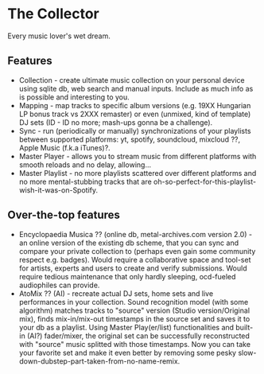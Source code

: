 # The Collector
Every music lover's wet dream.

## Features
* Collection - create ultimate music collection on your personal device using sqlite db, web search and manual inputs. Include as much info as is possible and interesting to you.
* Mapping - map tracks to specific album versions (e.g. 19XX Hungarian LP bonus track vs 2XXX remaster) or even (unmixed, kind of template) DJ sets (ID - ID no more; mash-ups gonna be a challenge).
* Sync - run (periodically or manually) synchronizations of your playlists between supported platforms: yt, spotify, soundcloud, mixcloud ??, Apple Music (f.k.a iTunes)?.
* Master Player - allows you to stream music from different platforms with smooth reloads and no delay, allowing...
* Master Playlist - no more playlists scattered over different platforms and no more mental-stubbing tracks that are oh-so-perfect-for-this-playlist-wish-it-was-on-Spotify.

## Over-the-top features
* Encyclopaedia Musica ?? (online db, metal-archives.com version 2.0) - an online version of the existing db scheme, that you can sync and compare your private collection to (perhaps even gain some community respect e.g. badges). Would require a collaborative space and tool-set for artists, experts and users to create and verify submissions. Would require tedious maintenance that only hardly sleeping, ocd-fueled audiophiles can provide.
* AtoMix ?? (AI) - recreate actual DJ sets, home sets and live performances in your collection. Sound recognition model (with some algorithm) matches tracks to "source" version (Studio version/Original mix), finds mix-in/mix-out timestamps in the source set and saves it to your db as a playlist. Using Master Play(er/list) functionalities and built-in (AI?) fader/mixer, the original set can be successfully reconstructed with "source" music splitted with those timestamps. Now you can take your favorite set and make it even better by removing some pesky slow-down-dubstep-part-taken-from-no-name-remix.
